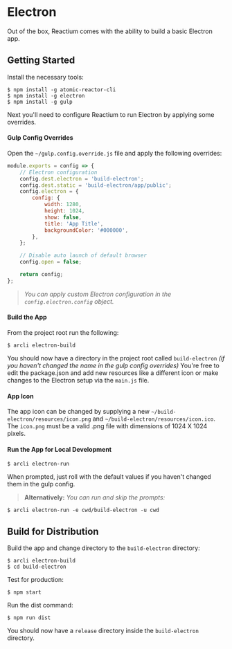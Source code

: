 # Electron

Out of the box, Reactium comes with the ability to build a basic Electron app.

## Getting Started

Install the necessary tools:

```
$ npm install -g atomic-reactor-cli
$ npm install -g electron
$ npm install -g gulp
```

Next you'll need to configure Reactium to run Electron by applying some overrides.

#### Gulp Config Overrides

Open the `~/gulp.config.override.js` file and apply the following overrides:

```js
module.exports = config => {
    // Electron configuration
    config.dest.electron = 'build-electron';
    config.dest.static = 'build-electron/app/public';
    config.electron = {
        config: {
            width: 1280,
            height: 1024,
            show: false,
            title: 'App Title',
            backgroundColor: '#000000',
        },
    };

    // Disable auto launch of default browser
    config.open = false;

    return config;
};
```

> _You can apply custom Electron configuration in the `config.electron.config` object._

#### Build the App

From the project root run the following:

```
$ arcli electron-build
```

You should now have a directory in the project root called `build-electron` _(if you haven't changed the name in the gulp config overrides)_ You're free to edit the package.json and add new resources like a different icon or make changes to the Electron setup via the `main.js` file.

#### App Icon

The app icon can be changed by supplying a new `~/build-electron/resources/icon.png` and `~/build-electron/resources/icon.ico`. The `icon.png` must be a valid .png file with dimensions of 1024 X 1024 pixels.

#### Run the App for Local Development

```
$ arcli electron-run
```

When prompted, just roll with the default values if you haven't changed them in the gulp config.

> **Alternatively:** _You can run and skip the prompts:_

```
$ arcli electron-run -e cwd/build-electron -u cwd
```

## Build for Distribution

Build the app and change directory to the `build-electron` directory:

```
$ arcli electron-build
$ cd build-electron
```

Test for production:

```
$ npm start
```

Run the dist command:

```
$ npm run dist
```

You should now have a `release` directory inside the `build-electron` directory.

